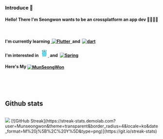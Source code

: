 ### Introduce 👋

<h4>Hello! There I'm Seongwon wants to be an crossplatform an app dev 🧑🏽‍💻📱 </h4><br>
<h4>I'm currently learning&nbsp;<a href="https://flutter.dev" target="_blank" rel="noreferrer"> <img src="https://www.vectorlogo.zone/logos/flutterio/flutterio-icon.svg" alt="Flutter" title="Flutter" width="24" height="24"/>&nbsp; </a> and&nbsp; <a href="https://dart.dev" target="_blank" rel="noreferrer"> <img src="https://www.vectorlogo.zone/logos/dartlang/dartlang-icon.svg" alt="dart" title="Dart" width="24" height="24"/> </a> </h4>

<h4> I'm interested in&nbsp; <a href="https://golang.org" target="_blank" rel="noreferrer"> <img src="https://raw.githubusercontent.com/devicons/devicon/master/icons/go/go-original.svg" alt="Go" title="Go" width="24" height="24"/> </a> &nbsp;and&nbsp; <a href="https://spring.io/" target="_blank" rel="noreferrer"><img src="https://www.vectorlogo.zone/logos/springio/springio-icon.svg" alt="Spring" title="Spring" width="24" height="24"/></a></h4>

<h4> Here's My <a href="https://seongwon819.notion.site/seongwon819/7a75e3f678d94b3490d2c311e8d12f7b"> <img height="25" align=absmiddle src="https://img.shields.io/badge/Notion-%23000000.svg?style=for-the-badge&logo=notion&logoColor=white" alt="MunSeongWon" /></a></a> 
</h4>

<br>
<br>
<br>

## Github stats
<br>
<div>
<img width="49.73%" src="https://github-readme-stats-chi-sand-98.vercel.app/api?username=Munseongwon&show_icons=true">
[![GitHub Streak](https://streak-stats.demolab.com?user=Munseongwon&theme=transparent&border_radius=4&locale=ko&date_format=M%20j%5B%2C%20Y%5D&type=png)](https://git.io/streak-stats)
</div>
<br><br><br><br> 
